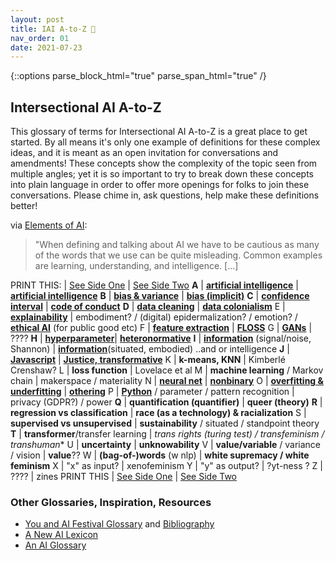 ```yaml
---
layout: post
title: IAI A-to-Z 🍦 
nav_order: 01
date: 2021-07-23
---
```

{::options parse_block_html="true" parse_span_html="true" /}

<!-- make web version a table, printable version a list glossary with two zine pages double sided? will mean having people update the work in 2 places to do so but will allow for words to be defined throughout the site dynamically -->

## Intersectional AI A-to-Z 

This glossary of terms for Intersectional AI A-to-Z is a great place to get started. By all means it's only one example of definitions for these complex ideas, and it is meant as an open invitation for conversations and amendments! These concepts show the complexity of the topic seen from multiple angles; yet it is so important to try to break down these concepts into plain language in order to offer more openings for folks to join these conversations. Please chime in, ask questions, help make these definitions better!

via [Elements of AI](https://course.elementsofai.com/1/1):
>"When defining and talking about AI we have to be cautious as many of the words that we use can be quite misleading. Common examples are learning, understanding, and intelligence. [...]

<!-- ![AIVenn](../assets/img/AIvenndiagram.png){: .small .float-right} -->

<!-- <caption>AI terms are easy to mix up. AI is a subset of the field of computer science. Within it, machine learning is the technique that is commonly used currently and which includes a variety of practices within it, like deep learning, much of which is discussed here. Almost all of these make use of work from data science, a separate but highly related field.</caption>{: .fs-2 .small .float-right} -->


PRINT THIS: | [See Side One](../GlossarySideA) | [See Side Two](../GlossarySideB)
**A** | **[artificial intelligence](../GlossarySideA/#artificial-intelligence)** | **[artificial intelligence](../GlossarySideB/#artificial-intelligence)** 
**B** | **[bias & variance](../GlossarySideA/#bias--variance)** | **[bias (implicit)](../GlossarySideB/#bias-implicit)** 
**C** | **[confidence interval](../GlossarySideA/#confidence-interval)** | **[code of conduct](../GlossarySideB/#code-of-conduct)**
**D** | **[data cleaning](../GlossarySideA/#data-cleaning)** | **[data colonialism](../GlossarySideB/#data-colonialism)** 
E | **[explainability](../GlossarySideA/#explainability)** | embodiment? / (digital) epidermalization? / emotion? / **[ethical AI](../GlossarySideB/#explainable-AI)** (for public good etc)
F | **[feature extraction](../GlossarySideA/#feature-extraction)** | **[FLOSS](../GlossarySideB/#FLOSS)**
G | **[GANs](../GlossarySideA/#GANs)** | ????
**H** | **[hyperparameter](../GlossarySideA/#hyperparameter)**| **[heteronormative](../GlossarySideB/#heteronormative)**
**I** | **[information](../GlossarySideA/#information)** (signal/noise, Shannon) | **[information](../GlossarySideB/#information)**(situated, embodied) ..and or intelligence
**J** | **[Javascript](../GlossarySideA/#Javascript)** | **[Justice, transformative](../GlossarySideB/#justice-transformative)** 
K | **k-means, KNN** | Kimberlé Crenshaw? 
L | **loss function** | Lovelace et al
M | **machine learning** / Markov chain | makerspace / materiality 
N | **[neural net](../GlossarySideA/#neural-net)** | **[nonbinary](../GlossarySideB/#nonbinary)** 
O | **[overfitting & underfitting](../GlossarySideA/#overfitting--underfitting)** | **[othering](../GlossarySideB/#othering)**
P | **[Python](../GlossarySidea/#Python)** / parameter / pattern recognition | privacy (GDPR?) / power
**Q** | **quantification (quantifier)** | **queer (theory)** 
**R** | **regression vs classification** | **race (as a technology) & racialization** 
S | **supervised vs unsupervised** | **sustainability** / situated / standpoint theory
**T** | **transformer**/transfer learning | **trans* rights (turing test) / transfeminism / transhuman**
U | **uncertainty** | **unknowability** 
V | **value/variable** / variance / vision | **value**??
W | **(bag-of-)words** (w nlp) | **white supremacy / white feminism**
X | "x" as input? | xenofeminism
Y | "y" as output? | ?yt-ness ? 
Z | ???? | zines
PRINT THIS | [See Side One](../GlossarySideA) | [See Side Two](../GlossarySideB)




### Other Glossaries, Inspiration, Resources

* [You and AI Festival Glossary](https://www.onassis.org/whats-on/festival-you-and-ai-through-the-algorithmic-lens/exhibition/glossary) and [Bibliography](https://www.onassis.org/whats-on/festival-you-and-ai-through-the-algorithmic-lens/survival-guide-)
* [A New AI Lexicon](https://medium.com/a-new-ai-lexicon/)
* [An AI Glossary](https://www.nytimes.com/2018/10/18/business/an-ai-glossary.html)
<!-- * [](https://www.aicpa.org/content/dam/aicpa/interestareas/privatecompaniespracticesection/humancapital/diversity/aicpa-diversity-and-inclusion-glossary.pdf) -->


<!-- via [Elements of AI](https://course.elementsofai.com/1/1): -->
<!-- > "properties that are characteristic to AI, in this case autonomy and adaptivity...  -->

<!-- > Adaptivity; The ability to improve performance by learning from experience. -->
<!-- >"intelligence is not a single dimension like temperature." -->

<!-- 
**A** | algorithm / **adversarial network (&GAN)** / api / abstraction | **adversity** / agency / anonymity / autonomy / access / accountability 
**B** | **bias** (technical w/variance)	/ black box | **bias** (social)
**C** | convolutional neural net / **confidence interval** / clustering / cybernetics | care / **code of conduct** / community / critical race theory
**D** | **data cleaning** / decision boundary / deep learning | DEI / **data colonialism** 
E | ethical AI??? / evolutionary algorithms / **explainability** / encapsulation | embodiment / digital epidermalization / emotion / ethical AI (for public good etc)
F | forking / **feature** extraction/selection (variables) | **FLOSS** / feminist / fairness / fascist
G | **gpt3** / GAN 	| gender **essentialism** / global north
**H** | **hyperparameter**	/ hidden layer | histories of computing / heteronormative / **hackerspace**
**I** | interface / image recognition / intelligent assistant (virtual/chatbot) imageNet(Roulette)/ **information** | **information** (again/instead?) / intersectionality
**J** | **Javascript** (vs Java?) | **Justice, transformative** 
K | **k-means, KNN** | Kimberlé Crenshaw? / 
L | long short-term memory (LSTM) / linear regression / **loss function** | Lovelace et al
M | **machine learning** / Markov chain | makerspace / materiality 
N | nlp & nlg & nlu / nft / **neural net** | **nonbinary** / 'neutral'
O | **overfitting & underfitting** / **othering** / open-source/floss or F? / OOP | otherness / OOO / ??
P | Python / parameter / pattern recognition | privacy (GDPR?) / power
**Q** | **quantification (quantifier)** / query language | **queer (theory)** 
**R** | **regression vs classification** / recommender system / RNNs / reinforcement learning | **race (as a technology) & racialization** 
S | **supervised vs unsupervised** / sentiment analysis / strong/weak general/narrow AI / search algo / swarm / software | **sustainability** / situated / standpoint theory
**T** | tensor / **transformer**/transfer learning / turing test / training vs test data	| **trans* rights  (turing test connects these?) / transfeminism / transhuman**
U | **uncertainty** / unix** &linux | | **unknowability** / union (labor) / user-creator / ?? 
V | **value/variable** / variance / vision | **value**????
W | **(bag-of-)words** / ? | **white supremacy / white feminism**
X | x as input? | xenofeminism
Y | y as output? | ?
Z | ? | zines (publishing practices)
 -->